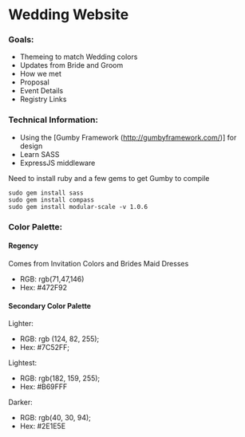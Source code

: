 # Wedding Website

### Goals:

* Themeing to match Wedding colors
* Updates from Bride and Groom
* How we met
* Proposal
* Event Details
* Registry Links

### Technical Information:

* Using the [Gumby Framework (http://gumbyframework.com/)] for design
* Learn SASS
* ExpressJS middleware

Need to install ruby and a few gems to get Gumby to compile

````
sudo gem install sass
sudo gem install compass
sudo gem install modular-scale -v 1.0.6

````

### Color Palette:

#### Regency
Comes from Invitation Colors and Brides Maid Dresses

* RGB: rgb(71,47,146)  
* Hex: #472F92

#### Secondary Color Palette
Lighter:

* RGB: rgb (124, 82, 255);
* Hex: #7C52FF;

Lightest: 

* RGB: rgb(182, 159, 255);
* Hex: #B69FFF

Darker:

* RGB: rgb(40, 30, 94);
* Hex: #2E1E5E
